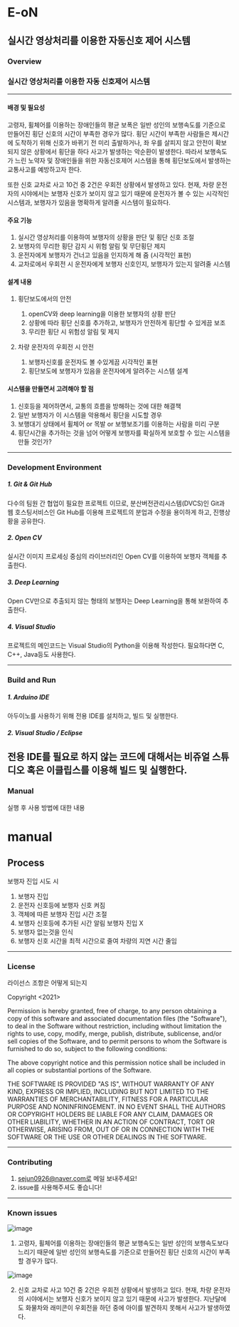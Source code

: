 # E-oN
## 실시간 영상처리를 이용한 자동신호 제어 시스템

### Overview
### 실시간 영상처리를 이용한 자동 신호제어 시스템 
--------------------------------------------------------------------------
#### 배경 및 필요성 
 고령자, 휠체어를 이용하는 장애인들의 평균 보폭은 일반 성인의 보행속도를 기준으로 만들어진 횡단 신호의 시간이 부족한 경우가 많다. 
횡단 시간이 부족한 사람들은 제시간에 도착하기 위해 신호가 바뀌기 전 미리 출발하거나, 좌 우를 살피지 않고 안전이 확보되지 않은 상황에서 횡단을 하다 
사고가 발생하는 악순환이 발생한다. 따라서 보행속도가 느린 노약자 및 장애인들을 위한 자동신호제어 시스템을 통해 횡단보도에서 발생하는 교통사고를 
예방하고자 한다. 

 또한 신호 교차로 사고 10건 중 2건은 우회전 상황에서 발생하고 있다. 현재, 차량 운전자의 시야에서는 보행자 신호가 보이지 않고 있기 때문에 운전자가
볼 수 있는 시각적인 시스템과, 보행자가 있음을 명확하게 알려줄 시스템이 필요하다.  


#### 주요 기능

1. 실시간 영상처리를 이용하여 보행자의 상황을 판단 및 횡단 신호 조절 
2. 보행자의 무리한 횡단 감지 시 위험 알림 및 무단횡단 제지
3. 운전자에게 보행자가 건너고 있음을 인지하게 해 줌 (시각적인 표현)
4. 교차로에서 우회전 시 운전자에게 보행자 신호인지, 보행자가 있는지 알려줄 시스템 

#### 설계 내용 

1. 횡단보도에서의 안전
   1. openCV와 deep learning을 이용한 보행자의 상황 판단
   2. 상황에 따라 횡단 신호를 추가하고, 보행자가 안전하게 횡단할 수 있게끔 보조 
   3. 무리한 횡단 시 위험성 알림 및 제지 

2. 차량 운전자의 우회전 시 안전 
   1. 보행자신호를 운전자도 볼 수있게끔 시각적인 표현 
   2. 횡단보도에 보행자가 있음을 운전자에게 알려주는 시스템 설계    


#### 시스템을 만들면서 고려해야 할 점 

1. 신호등을 제어하면서, 교통의 흐름을 방해하는 것에 대한 해결책
2. 일반 보행자가 이 시스템을 악용해서 횡단을 시도할 경우
3. 보행대기 상태에서 휠체어 or 목발 or 보행보조기를 이용하는 사람을 미리 구분
4. 횡단시간을 추가하는 것을 넘어 어떻게 보행자를 확실하게 보호할 수 있는 시스템을 만들 것인가?

--------------------------------------------------------------------------

### Development Environment

##### 1. Git & Git Hub
다수의 팀원 간 협업이 필요한 프로젝트 이므로, 분산버전관리시스템(DVCS)인 Git과 웹 호스팅서비스인 Git Hub를 이용해 프로젝트의 분업과 수정을 용이하게 하고, 진행상황을 공유한다.

##### 2. Open CV
실시간 이미지 프로세싱 중심의 라이브러리인 Open CV를 이용하여 보행자 객체를 추출한다.

##### 3. Deep Learning
Open CV만으로 추출되지 않는 형태의 보행자는 Deep Learning을 통해 보완하여 추출한다.

##### 4. Visual Studio
프로젝트의 메인코드는 Visual Studio의 Python을 이용해 작성한다. 필요하다면 C, C++, Java등도 사용한다.

---------------------------------------------------------------------------

### Build and Run
##### 1. Arduino IDE
아두이노를 사용하기 위해 전용 IDE를 설치하고, 빌드 및 실행한다.

##### 2. Visual Studio / Eclipse
전용 IDE를 필요로 하지 않는 코드에 대해서는 비쥬얼 스튜디오 혹은 이클립스를 이용해 빌드 및 실행한다.
---------------------------------------------------------------------------

### Manual

실행 후 사용 방법에 대한 내용
# manual
## Process
보행자 진입 시도 시
1. 보행자 진입
2. 운전자 신호등에 보행자 신호 켜짐
3. 객체에 따른 보행자 진입 시간 조절
4. 보행자 신호등에 추가된 시간 알림
보행자 진입 X
1. 보행자 없는것을 인식
2. 보행자 신호 시간을 최적 시간으로 줄여 차량의 지연 시간 줄임
---------------------------------------------------------------------------

### License

라이선스 조항은 어떻게 되는지

Copyright <2021> <COPYRIGHT HOLDER>

Permission is hereby granted, free of charge, to any person obtaining a copy of this software and associated documentation files (the "Software"), to deal in the Software without restriction, including without limitation the rights to use, copy, modify, merge, publish, distribute, sublicense, and/or sell copies of the Software, and to permit persons to whom the Software is furnished to do so, subject to the following conditions:

The above copyright notice and this permission notice shall be included in all copies or substantial portions of the Software.

THE SOFTWARE IS PROVIDED "AS IS", WITHOUT WARRANTY OF ANY KIND, EXPRESS OR IMPLIED, INCLUDING BUT NOT LIMITED TO THE WARRANTIES OF MERCHANTABILITY, FITNESS FOR A PARTICULAR PURPOSE AND NONINFRINGEMENT. IN NO EVENT SHALL THE AUTHORS OR COPYRIGHT HOLDERS BE LIABLE FOR ANY CLAIM, DAMAGES OR OTHER LIABILITY, WHETHER IN AN ACTION OF CONTRACT, TORT OR OTHERWISE, ARISING FROM, OUT OF OR IN CONNECTION WITH THE SOFTWARE OR THE USE OR OTHER DEALINGS IN THE SOFTWARE.

---------------------------------------------------------------------------

### Contributing
1. sejun0926@naver.com로 메일 보내주세요!
2. issue를 사용해주셔도 좋습니다!

---------------------------------------------------------------------------

### Known issues
![image](https://user-images.githubusercontent.com/68588772/114360011-86ea0d80-9baf-11eb-8548-9e852578411f.png)
1. 고령자, 휠체어를 이용하는 장애인들의 평균 보행속도는 일반 성인의 보행속도보다 느리기 때문에 일반 성인의 보행속도를 기준으로 만들어진 횡단 신호의 시간이 부족할 경우가 많다.

![image](https://user-images.githubusercontent.com/68588772/114361995-cc0f3f00-9bb1-11eb-8760-668373ebfc78.png)

2. 신호 교차로 사고 10건 중 2건은 우회전 상황에서 발생하고 있다. 현재, 차량 운전자의 시야에서는 보행자 신호가 보이지 않고 있기 때문에 사고가 발생한다. 지난달에도 화물차와 래미콘이 우회전을 하던 중에 아이를 발견하지 못해서 사고가 발생하였다.
